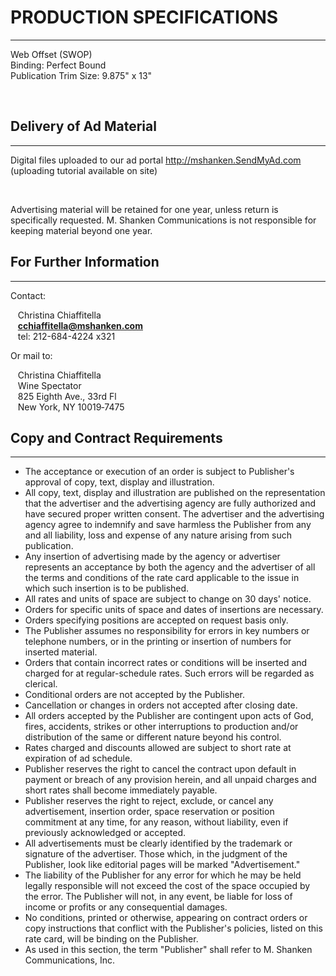 
# PRODUCTION SPECIFICATIONS
---			

Web Offset (SWOP)<br />
Binding: Perfect Bound<br />
Publication Trim Size: 9.875" x 13"

<br />

## Delivery of Ad Material
---

Digital files uploaded to our ad portal <a href="http://mshanken.SendMyAd.com" target="_blank">http://mshanken.SendMyAd.com</a> (uploading tutorial available on site)

<br />

Advertising material will be retained for one year, unless return is specifically requested. M. Shanken Communications is not responsible for keeping material beyond one year.
      

      
## For Further Information
---
      
<!--Go to mshanken.com, or c -->Contact:
  
&nbsp;&nbsp;&nbsp;Christina Chiaffitella<br />
&nbsp;&nbsp;&nbsp;<a href="mailto:cchiaffitella@mshanken.com" target="_blank"><strong>cchiaffitella@mshanken.com</strong></a><br />
&nbsp;&nbsp;&nbsp;tel: 212-684-4224 x321

Or mail to:

&nbsp;&nbsp;&nbsp;Christina Chiaffitella<br />
&nbsp;&nbsp;&nbsp;Wine Spectator<br />
&nbsp;&nbsp;&nbsp;825 Eighth Ave., 33rd Fl<br />
&nbsp;&nbsp;&nbsp;New York, NY 10019‑7475<br />


## Copy and Contract Requirements
---
      
- The acceptance or execution of an order is subject to Publisher's approval of copy, text, display and illustration.    
- All copy, text, display and illustration are published on the representation that the advertiser and the advertising agency are fully authorized and have secured proper written consent. The advertiser and the advertising agency agree to indemnify and save harmless the Publisher from any and all liability, loss and expense of any nature arising from such publication.    
- Any insertion of advertising made by the agency or advertiser represents an acceptance by both the agency and the advertiser of all the terms and conditions of the rate card applicable to the issue in which such insertion is to be published.   
- All rates and units of space are subject to change on 30 days' notice.    
- Orders for specific units of space and dates of insertions are necessary.    
- Orders specifying positions are accepted on request basis only.    
- The Publisher assumes no responsibility for errors in key numbers or telephone numbers, or in the printing or insertion of numbers for inserted material.    
- Orders that contain incorrect rates or conditions will be inserted and charged for at regular-schedule rates. Such errors will be regarded as clerical.    
- Conditional orders are not accepted by the Publisher.    
- Cancellation or changes in orders not accepted after closing date.    
- All orders accepted by the Publisher are contingent upon acts of God, fires, accidents, strikes or other interruptions to production and/or distribution of the same or different nature beyond his control.    
- Rates charged and discounts allowed are subject to short rate at expiration of ad schedule.    
- Publisher reserves the right to cancel the contract upon default in payment or breach of any provision herein, and all unpaid charges and short rates shall become immediately payable.    
- Publisher reserves the right to reject, exclude, or cancel any advertisement, insertion order, space reservation or position commitment at any time, for any reason, without liability, even if previously acknowledged or accepted.    
- All advertisements must be clearly identified by the trademark or signature of the advertiser. Those which, in the judgment of the Publisher, look like editorial pages will be marked "Advertisement."    
- The liability of the Publisher for any error for which he may be held legally responsible will not exceed the cost of the space occupied by the error. The Publisher will not, in any event, be liable for loss of income or profits or any consequential damages.    
- No conditions, printed or otherwise, appearing on contract orders or copy instructions that conflict with the Publisher's policies, listed on this rate card, will be binding on the Publisher.    
- As used in this section, the term "Publisher" shall refer to M. Shanken Communications, Inc.
